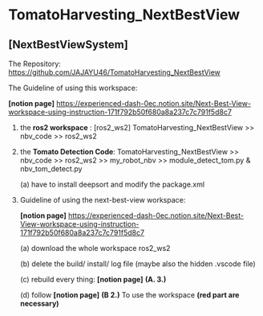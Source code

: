 # TomatoHarvesting_NextBestView
## **[NextBestViewSystem]**

The Repository: https://github.com/JAJAYU46/TomatoHarvesting_NextBestView 

The Guideline of using this workspace: 

**[notion page]** https://experienced-dash-0ec.notion.site/Next-Best-View-workspace-using-instruction-171f792b50f680a8a237c7c791f5d8c7 

1. the **ros2 workspace** : [ros2_ws2] TomatoHarvesting_NextBestView >> nbv_code >> ros2_ws2
2. the **Tomato Detection Code**: TomatoHarvesting_NextBestView >> nbv_code >> ros2_ws2 >> my_robot_nbv >> module_detect_tom.py & nbv_tom_detect.py
  
    (a) have to install deepsort and modify the package.xml

3. Guideline of using the next-best-view workspace:
   
    **[notion page]** https://experienced-dash-0ec.notion.site/Next-Best-View-workspace-using-instruction-171f792b50f680a8a237c7c791f5d8c7 
     
      (a) download the whole workspace ros2_ws2
     
      (b) delete the build/ install/ log file (maybe also the hidden .vscode file)
     
      (c) rebuild every thing: **[notion page]** **(A. 3.)**
     
      (d) follow **[notion page]**  **(B 2.)**  To use the workspace  **(red part are necessary)** 
   


